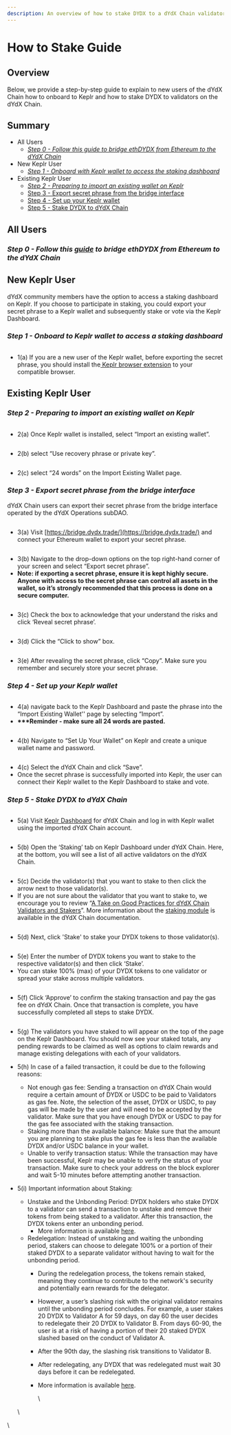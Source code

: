 ```yaml
---
description: An overview of how to stake DYDX to a dYdX Chain validator.
---
```


# How to Stake Guide

## Overview

Below, we provide a step-by-step guide to explain to new users of the dYdX Chain how to onboard to Keplr and how to stake DYDX to validators on the dYdX Chain.

## Summary

* All Users
  * [_Step 0 - Follow this guide to bridge ethDYDX from Ethereum to the dYdX Chain_](how-to-stake-guide.md#step-0-follow-this-guide-to-bridge-ethdydx-from-ethereum-to-the-dydx-chain)
* New Keplr User
  * [_Step 1 - Onboard with Keplr wallet to access the staking dashboard_](how-to-stake-guide.md#step-1-onboard-to-keplr-wallet-to-access-a-staking-dashboard)
* Existing Keplr User
  * [_Step 2 - Preparing to import an existing wallet on Keplr_](how-to-stake-guide.md#step-2-preparing-to-import-an-existing-wallet-on-keplr)
  * [Step 3 - Export secret phrase from the bridge interface](how-to-stake-guide.md#step-3-export-secret-phrase-from-the-bridge-interface)
  * [Step 4 - Set up your Keplr wallet ](how-to-stake-guide.md#step-4-set-up-your-keplr-wallet)
  * [Step 5 - Stake DYDX to dYdX Chain](how-to-stake-guide.md#step-5-stake-dydx-to-dydx-chain)

## All Users&#x20;

### _Step 0 - Follow this_ [_guide_](../../migration-of-dydx-from-ethereum-to-dydx-chain/how-to-bridge-guide.md) _to bridge ethDYDX from Ethereum to the dYdX Chain_

## New Keplr User

dYdX community members have the option to access a staking dashboard on Keplr. If you choose to participate in staking, you could export your secret phrase to a Keplr wallet and subsequently stake or vote via the Keplr Dashboard.

### _Step 1 - Onboard to Keplr wallet to access a staking dashboard_

<figure><img src="../../.gitbook/assets/1(a) (1).png" alt=""><figcaption></figcaption></figure>

* 1(a) If you are a new user of the Keplr wallet, before exporting the secret phrase, you should install the[ Keplr browser extension](https://www.keplr.app/download) to your compatible browser.

## Existing Keplr User

### _Step 2 - Preparing to import an existing wallet on Keplr_

<figure><img src="../../.gitbook/assets/2(a) (1).png" alt=""><figcaption></figcaption></figure>

* 2(a) Once Keplr wallet is installed, select “Import an existing wallet”.

<figure><img src="../../.gitbook/assets/2(b).png" alt=""><figcaption></figcaption></figure>

* 2(b) select “Use recovery phrase or private key”.

<figure><img src="../../.gitbook/assets/2(c).png" alt=""><figcaption></figcaption></figure>

* 2(c) select “24 words” on the Import Existing Wallet page.

### _Step 3 - Export secret phrase from the bridge interface_

dYdX Chain users can export their secret phrase from the bridge interface operated by the dYdX Operations subDAO.&#x20;

<figure><img src="../../.gitbook/assets/3(a).png" alt=""><figcaption></figcaption></figure>

* 3(a) Visit [https://bridge.dydx.trade/](https://bridge.dydx.trade/) and connect your Ethereum wallet to export your secret phrase.

<figure><img src="../../.gitbook/assets/3(b).png" alt=""><figcaption></figcaption></figure>

* 3(b) Navigate to the drop-down options on the top right-hand corner of your screen and select “Export secret phrase”.
* **Note: if exporting a secret phrase, ensure it is kept highly secure. Anyone with access to the secret phrase can control all assets in the wallet, so it’s strongly recommended that this process is done on a secure computer.**

<figure><img src="../../.gitbook/assets/3(c).png" alt=""><figcaption></figcaption></figure>

* 3(c) Check the box to acknowledge that your understand the risks and click ‘Reveal secret phrase’.

<figure><img src="../../.gitbook/assets/3(d).png" alt=""><figcaption></figcaption></figure>

* 3(d) Click the “Click to show” box.

<figure><img src="../../.gitbook/assets/3(e).png" alt=""><figcaption></figcaption></figure>

* 3(e) After revealing the secret phrase, click “Copy”. Make sure you remember and securely store your secret phrase.

### _Step 4 - Set up your Keplr wallet_

<figure><img src="../../.gitbook/assets/4(a) (1).png" alt=""><figcaption></figcaption></figure>

* 4(a) navigate back to the Keplr Dashboard and paste the phrase into the “Import Existing Wallet'' page by selecting “Import”.
* **\*\*\*Reminder - make sure all 24 words are pasted.**

<figure><img src="../../.gitbook/assets/4(b) (1).png" alt=""><figcaption></figcaption></figure>

* 4(b) Navigate to “Set Up Your Wallet” on Keplr and create a unique wallet name and password.

<figure><img src="../../.gitbook/assets/4(c).png" alt=""><figcaption></figcaption></figure>

* 4(c) Select the dYdX Chain and click “Save”.
* Once the secret phrase is successfully imported into Keplr, the user can connect their Keplr wallet to the Keplr Dashboard to stake and vote.

### _Step 5 - Stake DYDX to dYdX Chain_

<figure><img src="../../.gitbook/assets/5(a) (1).png" alt=""><figcaption></figcaption></figure>

* 5(a) Visit [Keplr Dashboard](https://wallet.keplr.app/chains/dydx) for dYdX Chain and log in with Keplr wallet using the imported dYdX Chain account.

<figure><img src="../../.gitbook/assets/5(b) (1).png" alt=""><figcaption></figcaption></figure>

* 5(b) Open the ‘Staking’ tab on Keplr Dashboard under dYdX Chain. Here, at the bottom, you will see a list of all active validators on the dYdX Chain.

<figure><img src="../../.gitbook/assets/5(c).png" alt=""><figcaption></figcaption></figure>

* 5(c) Decide the validator(s) that you want to stake to then click the arrow next to those validator(s).
* If you are not sure about the validator that you want to stake to, we encourage you to review “[A Take on Good Practices for dYdX Chain Validators and Stakers](https://www.dydx.foundation/blog/good-practices-for-dydx-chain-validators-and-stakers)”. More information about the [staking module](https://docs.dydx.community/dydx-token-migration/dydx-chain-modules-and-parameters/staking) is available in the dYdX Chain documentation.

<figure><img src="../../.gitbook/assets/5(d).png" alt=""><figcaption></figcaption></figure>

* 5(d) Next, click 'Stake' to stake your DYDX tokens to those validator(s).

<figure><img src="../../.gitbook/assets/5(e).png" alt=""><figcaption></figcaption></figure>

* 5(e) Enter the number of DYDX tokens you want to stake to the respective validator(s) and then click ‘Stake’.
* You can stake 100% (max) of your DYDX tokens to one validator or spread your stake across multiple validators.&#x20;

<figure><img src="../../.gitbook/assets/5(f).png" alt=""><figcaption></figcaption></figure>

* 5(f) Click ‘Approve’ to confirm the staking transaction and pay the gas fee on dYdX Chain. Once that transaction is complete, you have successfully completed all steps to stake DYDX.

<figure><img src="../../.gitbook/assets/5(g).png" alt=""><figcaption></figcaption></figure>

* 5(g) The validators you have staked to will appear on the top of the page on the Keplr Dashboard. You should now see your staked totals, any pending rewards to be claimed as well as options to claim rewards and manage existing delegations with each of your validators.
* 5(h) In case of a failed transaction, it could be due to the following reasons:
  * Not enough gas fee: Sending a transaction on dYdX Chain would require a certain amount of DYDX or USDC to be paid to Validators as gas fee. Note, the selection of the asset, DYDX or USDC, to pay gas will be made by the user and will need to be accepted by the validator. Make sure that you have enough DYDX or USDC to pay for the gas fee associated with the staking transaction.
  * Staking more than the available balance: Make sure that the amount you are planning to stake plus the gas fee is less than the available DYDX and/or USDC balance in your wallet.&#x20;
  * Unable to verify transaction status: While the transaction may have been successful, Keplr may be unable to verify the status of your transaction. Make sure to check your address on the block explorer and wait 5-10 minutes before attempting another transaction.
*   5(i) Important information about Staking:&#x20;

    * Unstake and the Unbonding Period: DYDX holders who stake DYDX to a validator can send a transaction to unstake and remove their tokens from being staked to a validator. After this transaction, the DYDX tokens enter an unbonding period.&#x20;
      * More information is available [here](https://www.dydx.foundation/how-to-unstake).
    * Redelegation: Instead of unstaking and waiting the unbonding period, stakers can choose to delegate 100% or a portion of their staked DYDX to a separate validator without having to wait for the unbonding period.&#x20;
      * During the redelegation process, the tokens remain staked, meaning they continue to contribute to the network's security and potentially earn rewards for the delegator.
      * However, a user’s slashing risk with the original validator remains until the unbonding period concludes. For example, a user stakes 20 DYDX to Validator A for 59 days, on day 60 the user decides to redelegate their 20 DYDX to Validator B. From days 60-90, the user is at a risk of having a portion of their 20 staked DYDX slashed based on the conduct of Validator A.&#x20;
      * After the 90th day, the slashing risk transitions to Validator B.
      * After redelegating, any DYDX that was redelegated must wait 30 days before it can be redelegated.
      *   More information is available [here](https://www.dydx.foundation/how-to-redelegate).

          \




    \


\


###
